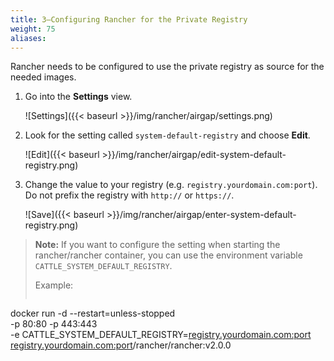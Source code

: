 ```yaml
---
title: 3—Configuring Rancher for the Private Registry
weight: 75
aliases:
---
```


Rancher needs to be configured to use the private registry as source for the needed images.

1. Go into the **Settings** view.
    
    ![Settings]({{< baseurl >}}/img/rancher/airgap/settings.png)

2. Look for the setting called `system-default-registry` and choose **Edit**.
  
    ![Edit]({{< baseurl >}}/img/rancher/airgap/edit-system-default-registry.png)

3. Change the value to your registry (e.g. `registry.yourdomain.com:port`). Do not prefix the registry with `http://` or `https://`.
  
    ![Save]({{< baseurl >}}/img/rancher/airgap/enter-system-default-registry.png)


>**Note:** If you want to configure the setting when starting the rancher/rancher container, you can use the environment variable `CATTLE_SYSTEM_DEFAULT_REGISTRY`.
>
> Example:
> ```
docker run -d --restart=unless-stopped \
  -p 80:80 -p 443:443 \
  -e CATTLE_SYSTEM_DEFAULT_REGISTRY=<registry.yourdomain.com:port> \
  <registry.yourdomain.com:port>/rancher/rancher:v2.0.0
```


